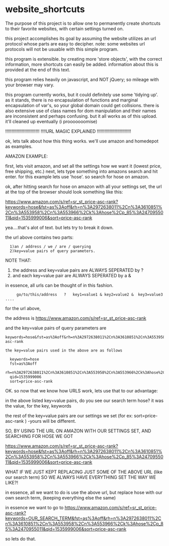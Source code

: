 # website_shortcuts

The purpose of this project is to allow one to permanently create shortcuts to their favorite websites, with certain settings turned on.

this project accomplishes its goal by assuming the website utilizes an url protocol whose parts are easy to decipher.  note: some websites url protocols will not be usuable with this simple program.

this program is extensible.  by creating more 'store objects', with the correct information, more shortcuts can easily be added.  information about this is provided at the end of this text.

this program relies heavily on javascript, and NOT jQuery; so mileage with your browser may vary.

this program currently works, but it could definitely use some 'tidying up'.  as it stands, there is no encapsulation of functions and marginal encapsulation of var's, so your global domain could get collisions.  there is also extensive use of class names for dom manipulation and their names are inconsistent and perhaps confusing.  but it all works as of this upload.  it'll cleaned up eventually (i prooooooomise)


!!!!!!!!!!!!!!!!!!!!!!!!!!!
!!!!URL MAGIC EXPLAINED
!!!!!!!!!!!!!!!!!!!!!!!!!!!

ok, lets talk about how this thing works.  we'll use amazon and homedepot as examples.

AMAZON EXAMPLE:

   first, lets visit amazon, and set all the settings how we want it (lowest price, free shipping, etc.)
   next, lets type something into amazons search and hit enter.  for this example lets use 'hose'.  so search for hose on amazon.
   
   ok, after hitting search for hose on amazon with all your settings set, the url at the top of the browser should look something like this: 
   
   https://www.amazon.com/s/ref=sr_st_price-asc-rank?keywords=hose&fst=as%3Aoff&rh=n%3A2972638011%2Cn%3A3610851%2Cn%3A553958%2Cn%3A553966%2Ck%3Ahose%2Cp_85%3A2470955011&qid=1535999006&sort=price-asc-rank
   

yea....that's alot of text.  but lets try to break it down.  

the url above contains two parts: 

      1)an / address / we / are / querying
      2)key=value pairs of query parameters.  

NOTE THAT:
   
   1) the address and key=value pairs are ALWAYS SEPERATED by ? 
   2) and each key=value pair are ALWAYS SEPERATED by a &
      
   in essence, all urls can be thought of in this fashion.

         go/to/this/address   ?   key1=value1 & key2=value2 &  key3=value3  ....

for the url above, 
  
  the address is 
    https://www.amazon.com/s/ref=sr_st_price-asc-rank
  
  and the key=value pairs of query parameters are
    
    keywords=hose&fst=as%3Aoff&rh=n%3A2972638011%2Cn%3A3610851%2Cn%3A553958%2Cn%3A553966%2Ck%3Ahose%2Cp_85%3A2470955011&qid=1535999006&sort=price-asc-rank
    
    the key=value pairs used in the above are as follows
      
      keywords=hose
      fst=as%3Aoff
      rh=n%3A2972638011%2Cn%3A3610851%2Cn%3A553958%2Cn%3A553966%2Ck%3Ahose%2Cp_85%3A2470955011
      qid=1535999006
      sort=price-asc-rank
  
 
 OK.  so now that we know how URLS work, lets use that to our advantage:
 
 in the above listed key=value pairs, do you see our search term hose?
 it was the value, for the key, keywords
 
 the rest of the key=value pairs are our settings we set (for ex:   sort=price-asc-rank )  -yours will be different.
 

SO, BY USING THE URL ON AMAZON WITH OUR SETTINGS SET, AND SEARCHING FOR HOSE WE GOT

https://www.amazon.com/s/ref=sr_st_price-asc-rank?keywords=hose&fst=as%3Aoff&rh=n%3A2972638011%2Cn%3A3610851%2Cn%3A553958%2Cn%3A553966%2Ck%3Ahose%2Cp_85%3A2470955011&qid=1535999006&sort=price-asc-rank

WHAT IF WE JUST KEPT REPLACING JUST SOME OF THE ABOVE URL (like our search term) SO WE ALWAYS HAVE EVERYTHING SET THE WAY WE LIKE?!

in essence, all we want to do is use the above url, but replace hose with our own search term, (keeping everything else the same)

in essence we want to go to
https://www.amazon.com/s/ref=sr_st_price-asc-rank?keywords=OUR_SEARCH_TERM&fst=as%3Aoff&rh=n%3A2972638011%2Cn%3A3610851%2Cn%3A553958%2Cn%3A553966%2Ck%3Ahose%2Cp_85%3A2470955011&qid=1535999006&sort=price-asc-rank


so lets do that.



